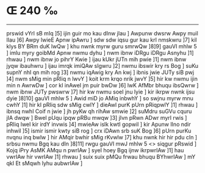 # Œ 240 ‰
---
prswid vYrI sB mIq ]5] ijin guir mo kau dInw jIau ] Awpunw dwsrw
Awpy muil lIau ]6] Awpy lwieE Apnw ipAwru ] sdw sdw iqsu gur kau
krI nmskwru ]7] kil klys BY BRm duK lwQw ] khu nwnk myrw guru
smrwQw ]8]9] gauVI mhlw 5 ] imlu myry goibMd Apnw nwmu dyhu ] nwm
ibnw iDRgu iDRgu Asnyhu ]1] rhwau ] nwm ibnw jo pihrY Kwie ] ijau kUkr
jUTn mih pwie ]1] nwm ibnw jyqw ibauhwru ] ijau imrqk imiQAw sIgwru
]2] nwmu ibswir kry rs Bog ] suKu supnY nhI qn mih rog ]3] nwmu
iqAwig kry An kwj ] ibnis jwie JUTy siB pwj ]4] nwm sMig min
pRIiq n lwvY ] koit krm krqo nrik jwvY ]5] hir kw nwmu ijin min n
AwrwDw ] cor kI inAweI jm puir bwDw ]6] lwK AfMbr bhuqu ibsQwrw ]
nwm ibnw JUTy pwswrw ]7] hir kw nwmu soeI jnu lyie ] kir ikrpw nwnk
ijsu dyie ]8]10] gauVI mhlw 5 ] Awid miD jo AMiq inbwhY ] so swjnu
myrw mnu cwhY ]1] hir kI pRIiq sdw sMig cwlY ] dieAwl purK pUrn
pRiqpwlY ]1] rhwau ] ibnsq nwhI Coif n jwie ] jh pyKw qh rihAw
smwie ]2] suMdru suGVu cquru jIA dwqw ] BweI pUqu ipqw pRBu mwqw ]3]
jIvn pRwn ADwr myrI rwis ] pRIiq lweI kir irdY invwis ]4] mwieAw
islk kwtI gopwil ] kir Apunw lIno ndir inhwil ]5] ismir ismir
kwty siB rog ] crx iDAwn srb suK Bog ]6] pUrn purKu nvqnu inq
bwlw ] hir AMqir bwhir sMig rKvwlw ]7] khu nwnk hir hir pdu cIn
] srbsu nwmu Bgq kau dIn ]8]11]
rwgu gauVI mwJ mhlw 5 <> siqgur pRswid ]
Kojq iPry AsMK AMqu n pwrIAw ] syeI hoey Bgq ijnw ikrpwrIAw ]1]
hau vwrIAw hir vwrIAw ]1] rhwau ] suix suix pMQu frwau bhuqu BYhwrIAw
] mY qkI Et sMqwh lyhu aubwrIAw ]
####
